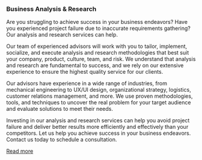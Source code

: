 ### Business Analysis & Research

Are you struggling to achieve success in your business endeavors? Have you experienced project failure due to inaccurate requirements gathering? Our analysis and research services can help.

Our team of experienced advisors will work with you to tailor, implement, socialize, and execute analysis and research methodologies that best suit your company, product, culture, team, and risk. We understand that analysis and research are fundamental to success, and we rely on our extensive experience to ensure the highest quality service for our clients.

Our advisors have experience in a wide range of industries, from mechanical engineering to UX/UI design, organizational strategy, logistics, customer relations management, and more. We use proven methodologies, tools, and techniques to uncover the real problem for your target audience and evaluate solutions to meet their needs.

Investing in our analysis and research services can help you avoid project failure and deliver better results more efficiently and effectively than your competitors. Let us help you achieve success in your business endeavors. Contact us today to schedule a consultation.

[Read more](/service/analysisresearch.html)